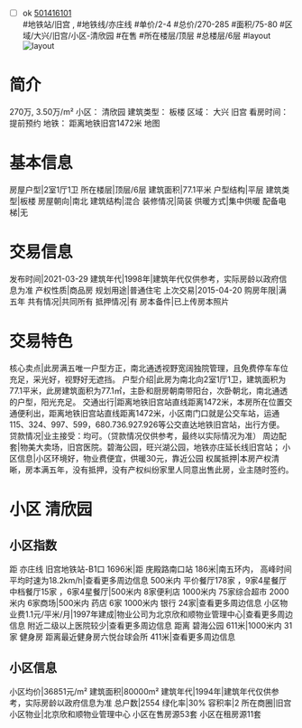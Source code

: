 - [ ] ok [501416101](https://bj.5i5j.com/ershoufang/501416101.html)  
 #地铁站/旧宫 ,  #地铁线/亦庄线
#单价/2-4 #总价/270-285 #面积/75-80   #区域/大兴/旧宫/小区-清欣园 #在售 #所在楼层/顶层 #总楼层/6层 #layout 
![layout](http://image2a.5i5j.com/bdir/layout/653437.jpg_P5.jpg) 
# 简介 
 270万,  3.50万/m² 
小区： 清欣园
建筑类型： 板楼
区域： 大兴 旧宫
看房时间： 提前预约
地铁： 距离地铁旧宫1472米 地图
# 基本信息 
 房屋户型|2室1厅1卫
所在楼层|顶层/6层
建筑面积|77.1平米
户型结构|平层
建筑类型|板楼
房屋朝向|南北
建筑结构|混合
装修情况|简装
供暖方式|集中供暖
配备电梯|无
# 交易信息 
 发布时间|2021-03-29
建筑年代|1998年|建筑年代仅供参考，实际房龄以政府信息为准
产权性质|商品房
规划用途|普通住宅
上次交易|2015-04-20
购房年限|满五年
共有情况|共同所有
抵押情况|有
房本备件|已上传房本照片
# 交易特色 
 核心卖点|此房满五唯一户型方正，南北通透视野宽阔独院管理，且免费停车车位充足，采光好，视野好无遮挡。
户型介绍|此房为南北向2室1厅1卫，建筑面积为77.1平米，此房建筑面积为77.1㎡，主卧和厨房朝南带阳台，次卧朝北，南北通透的户型，阳光充足。
交通出行|距离地铁旧宫站直线距离1472米，本房所在位置交通便利出，距离地铁旧宫站直线距离1472米，小区南门口就是公交车站，运通115、324、997、599，680.736.927.926等公交直达地铁旧宫站，出行方便。
贷款情况|业主接受：均可。（贷款情况仅供参考，最终以实际情况为准）
周边配套|物美大卖场，旧宫医院。碧海公园，旺兴湖公园，地铁亦庄延长线旧宫站；
小区信息|小区环境好，物业费便宜，供暖30元，靠近公园
权属抵押|本房产权清晰，房本满五年，没有抵押，没有产权纠纷家里人同意出售此房，业主随时签约。
# 小区 清欣园
## 小区指数 
 距 亦庄线 旧宫地铁站-B1口 1696米|距 庑殿路南口站 186米|南五环内， 高峰时间平均时速为18.2km/h|查看更多周边信息
500米内 平价餐厅178家 ，9家4星餐厅
中档餐厅15家 ，6家4星餐厅|500米内 8家便利店
1000米内 75家综合超市
2000米内 6家商场|500米内 药店 6家
1000米内 银行 24家|查看更多周边信息
小区物业费1.1元/平米/月|1997年建成|物业公司为北京欣和顺物业管理中心|查看更多周边信息
附近二级以上医院较少|查看更多周边信息
距离 碧海公园 611米|1000米内 31家 健身房
距离最近健身房六悦台球会所 411米|查看更多周边信息
## 小区信息 
 小区均价|36851元/m²
建筑面积|80000m²
建筑年代|1994年|建筑年代仅供参考，实际房龄以政府信息为准
总户数|2554
绿化率|30%
容积率|2
所在商圈|旧宫
小区物业|北京欣和顺物业管理中心
小区在售房源53套
小区在租房源11套
